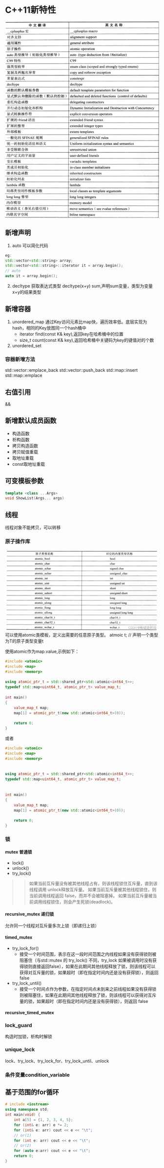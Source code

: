 # C++11新特性
![Alt text](../../DrawBed/language/cpp/c++11.png)
## 新增声明
1. auto
   可以简化代码
```C++
eg:
std::vector<std::string> array;
std::vector<std::string>::iterator it = array.begin();
// auto
auto it = array.begin();
```

2. decltype 获取表达式类型 decltype(x+y) sum,声明sum变量，类型为变量x+y的结果类型

## 新增容器
1. unordered_map
   通过Key访问元素比map快，遍历效率低。底层实现为hash，相同的Key放图同一个hash桶中
   - iterator find(const K& key),返回key在哈希桶中的位置
   - size_t count(const K& key),返回哈希桶中关键码为key的键值对的个数
2. unordered_set

### 容器新增方法
std::vector::emplace_back
std::vector::push_back
std::map::insert
std::map::emplace

## 右值引用
&& 

## 新增默认成员函数
- 构造函数
- 析构函数
- 拷贝构造函数
- 拷贝赋值重载
- 取地址重载
- const取地址重载

## 可变模板参数
```C++
template <class ...Args>
void ShowList(Args... args)
```

## 线程
线程对象不能拷贝，可以转移
### 原子操作库
![Alt text](../../DrawBed/language/cpp/image.png)
可以使用atomic类模板，定义出需要的任意原子类型。
atmoic<T> t;   // 声明一个类型为T的原子类型变量t

使用atomic作为map.value,示例如下：
```C++
#include <atomic>
#include <map>
#include <memory>

using atomic_ptr_t = std::shared_ptr<std::atomic<int64_t>>;
typedef std::map<uint64_t, atomic_ptr_t> value_map_t;

int main()
{
    value_map_t map;
    map[1] = atomic_ptr_t(new std::atomic<int64_t>(0));

    return 0;
}
```
或者
```C++
#include <atomic>
#include <map>
#include <memory>


using atomic_ptr_t = std::shared_ptr<std::atomic<int64_t>>;
typedef std::map<uint64_t, atomic_ptr_t> value_map_t;


int main()
{
    value_map_t map;
    map[1] = atomic_ptr_t(new std::atomic<int64_t>(0));

    return 0;
}
```

### 锁
#### mutex 普通锁
- lock()
- unlock()
- try_lock()

>> 如果当前互斥量没有被其他线程占有，则该线程锁住互斥量，直到该线程调用 unlock释放互斥量。
如果当前互斥量被其他线程锁住，则当前调用线程返回 false，而并不会被阻塞掉。
如果当前互斥量被当前调用线程锁住，则会产生死锁(deadlock)。

#### recursive_mutex 递归锁
允许同一个线程对互斥量多次上锁（即递归上锁）

#### timed_mutex
- try_lock_for()
  - 接受一个时间范围，表示在这一段时间范围之内线程如果没有获得锁则被阻塞住（与std::mutex 的 try_lock() 不同，try_lock 如果被调用时没有获得锁则直接返回false），如果在此期间其他线程释放了锁，则该线程可以获得对互斥量的锁，如果超时（即在指定时间内还是没有获得锁），则返回 false
- try_lock_until()
  - 接受一个时间点作为参数，在指定时间点未到来之前线程如果没有获得锁则被阻塞住，如果在此期间其他线程释放了锁，则该线程可以获得对互斥量的锁，如果超时（即在指定时间内还是没有获得锁），则返回 false

#### recursive_timed_mutex

### lock_guard
构造时加锁，析构时解锁

### unique_lock
lock、try_lock、try_lock_for、try_lock_until、unlock

### 条件变量condition_variable


## 基于范围的for循环
```C++
# include <iostream>
using namespace std;
int main(void) {
    int a[5] = {1, 2, 3, 4, 5};
    for (int& e: arr) e *= 2;
    for (int& e: arr) cout << e << "\t";
    // or(1)
    for (int e: arr) cout << e << "\t";
    // or(2)
    for (auto e:arr) cout << e << "\t";
    return 0;
}
```